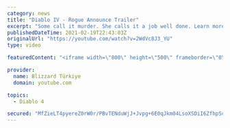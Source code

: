 ```yaml
---
category: news
title: "Diablo IV - Rogue Announce Trailer"
excerpt: "Some call it murder. She calls it a job well done. Learn more at Diablo4.com. The Rogue is the newest addition to the Diablo IV campfire, combining range and ..."
publishedDateTime: 2021-02-19T22:43:03Z
originalUrl: "https://youtube.com/watch?v=2WdVc8J3_YU"
type: video

featuredContent: "<iframe width=\"800\" height=\"500\" frameborder=\"0\" src=\"https://www.youtube.com/embed/2WdVc8J3_YU\" allow=\"accelerometer; autoplay; encrypted-media; gyroscope; picture-in-picture\" allowfullscreen></iframe>"

provider:
  name: Blizzard Türkiye
  domain: youtube.com

topics:
  - Diablo 4

secured: "MfZieLT4pyereZ0rW0r/PBvTENduWjJ+Jvpg+6E0qJkm04LsoXSDiI6ZfhpScSCKmeriNs2+EWzplffIDiomDnyN5jnkG69tc8KgLu0kzuwPMZdqYvApjZ1DjZOysP4LdaLo0WT5XVQjFQbLygcXcMDUb2iiJKRosg59mE+v4n7yc+X2LUJ6msW8UIvejvwHDsEzYPEw0Z/rkbDtRVRFbkkmMPP931vWFDHdfDreXG8d1R6+7psbZjEVufWlgINHrZOq3L4KNshUeWfz4E2XuJGiZE863KQhdYFyBX4xW8D0Ky6roC6bEH30FJMpGdTYUzJ7lcEnQpA38H5yiPeMyhcfNb8iJLIPpo4smgZRJf/dW10f4o5Eldv30pa5DgAoR8MF6cDyaTYycyp+/bDOPA==;ZwbGtSVZeIoAoIFsVD5Rgg=="
---
```


